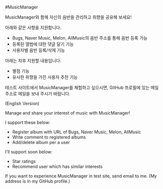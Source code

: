 #MusicManager

MusicManager와 함께 자신의 음반을 관리하고 취향을 공유해 보세요!

아래와 같은 사항을 지원합니다.

* Bugs, Naver Music, Melon, AllMusic의 음반 주소를 통해 음반 등록 가능
* 등록된 앨범에 대한 댓글 달기 기능
* 사용자별 음반 등록/삭제 기능

아래는 차후 지원할 내용입니다.

* 별점 기능
* 유사한 취향을 가진 사용자 추천 기능

테스트 사이트에서 MusicManager를 체험하고 싶으시면, GitHub 프로필에 있는 메일 주소로 메일을 보내 주시기 바랍니다.

(English Version)

Manage and share your interest of music with MusicManager!

I support these below:

* Register album with URL of Bugs, Naver Music, Melon, AllMusic
* Write comment to registered albums
* Add/delete album per a user

I'll support soon below:

* Star ratings
* Recommend user which has similar interests

If you want to experience MusicManager in test site, send email to me. (My address is in my GitHub profile.)